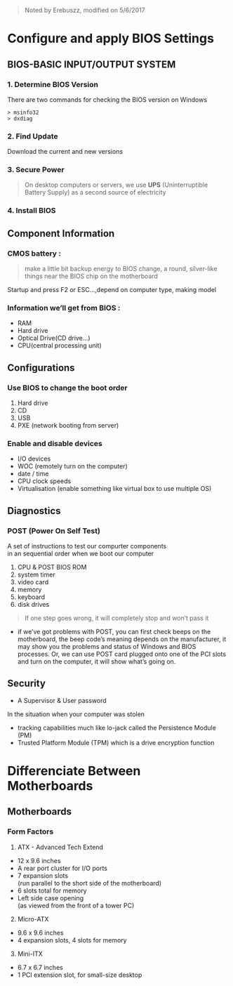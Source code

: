 > Noted by Erebuszz, modified on 5/6/2017

# Configure and apply BIOS Settings

## BIOS-BASIC INPUT/OUTPUT SYSTEM

### 1. Determine BIOS Version

There are two commands for checking the BIOS version on Windows

	> msinfo32
	> dxdiag

### 2. Find Update

Download the current and new versions

### 3. Secure Power

> On desktop computers or servers, 
> we use <b>UPS</b> (Uninterruptible Battery Supply)
> as a second source of electricity

### 4. Install BIOS

## Component Information

### CMOS battery :

> make a little bit backup energy to BIOS change, a round, silver-like things near the BIOS chip on the motherboard

Startup and press F2 or ESC…,depend on computer type, making model
	
### Information we’ll get from BIOS :

+ RAM
+ Hard drive
+ Optical Drive(CD drive…)
+ CPU(central processing unit)


## Configurations

### Use BIOS to change the boot order

1. Hard drive
2. CD
3. USB
4. PXE (network booting from server)

### Enable and disable devices

- I/O devices
- WOC (remotely turn on the computer)
- date / time
- CPU clock speeds
- Virtualisation (enable something like virtual box to use multiple OS)


## Diagnostics

### POST (Power On Self Test)

A set of instructions to test our compurter components<br>
 in an sequential order when we boot our computer 

1. CPU & POST BIOS ROM
2. system timer
3. video card
4. memory
5. keyboard
6. disk drives

> If one step goes wrong, it will completely stop and won’t pass it

* if we’ve got problems with POST, you can first check beeps on the motherboard, the beep code’s meaning depends on the manufacturer, it may show you the problems and status of Windows and BIOS processes. Or, we can use POST card plugged onto one of the PCI slots and turn on the computer, it will show what’s going on.

## Security

- A Supervisor & User password

In the situation when your computer was stolen
- tracking capabilities much like lo-jack called the Persistence Module (PM)
- Trusted Platform Module (TPM) which is a drive encryption function

# Differenciate Between Motherboards

## Motherboards

### Form Factors

1. ATX - Advanced Tech Extend

* 12 x 9.6 inches
* A rear port cluster for I/O ports
* 7 expansion slots<br> (run parallel to the short side of the motherboard)
* 6 slots total for memory
* Left side case opening<br>
 (as viewed from the front of a tower PC)

2. Micro-ATX

* 9.6 x 9.6 inches
* 4 expansion slots, 4 slots for memory

3. Mini-ITX

* 6.7 x 6.7 inches
* 1 PCI extension slot, for small-size desktop